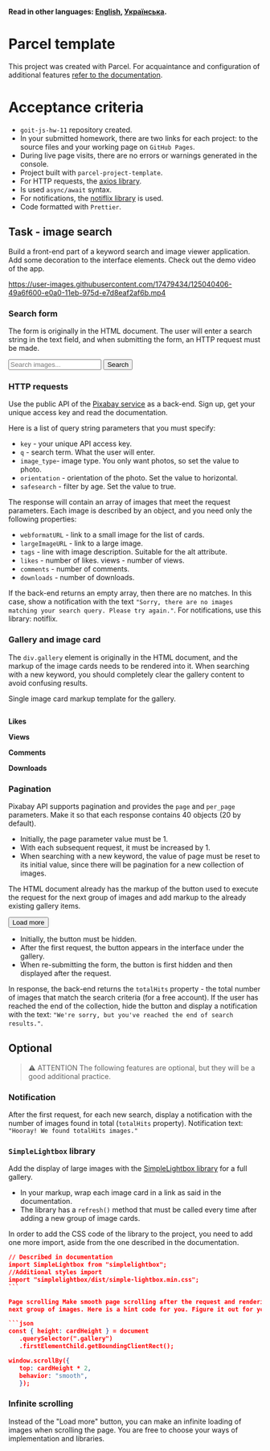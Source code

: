 **Read in other languages: [English](README.md), [Українська](README.ua.md).**

# Parcel template

This project was created with Parcel. For acquaintance and configuration of
additional features [refer to the documentation](https://parceljs.org/).

# Acceptance criteria

- `goit-js-hw-11` repository created.
- In your submitted homework, there are two links for each project: to the
  source files and your working page on `GitHub Pages`.
- During live page visits, there are no errors or warnings generated in the
  console.
- Project built with `parcel-project-template`.
- For HTTP requests, the [axios library](https://axios-http.com/).
- Is used `async/await` syntax.
- For notifications, the
  [notiflix library](https://github.com/notiflix/Notiflix#readme) is used.
- Code formatted with `Prettier`.

## Task - image search

Build a front-end part of a keyword search and image viewer application. Add
some decoration to the interface elements. Check out the demo video of the app.

https://user-images.githubusercontent.com/17479434/125040406-49a6f600-e0a0-11eb-975d-e7d8eaf2af6b.mp4

### Search form

The form is originally in the HTML document. The user will enter a search string
in the text field, and when submitting the form, an HTTP request must be made.

<form class="search-form" id="search-form">
  <input
    type="text"
    name="searchQuery"
    autocomplete="off"
    placeholder="Search images..."
  />
  <button type="submit">Search</button>
</form>

### HTTP requests

Use the public API of the [Pixabay service](https://pixabay.com/api/docs/) as a
back-end. Sign up, get your unique access key and read the documentation.

Here is a list of query string parameters that you must specify:

- `key` - your unique API access key.
- `q` - search term. What the user will enter.
- `image_type`- image type. You only want photos, so set the value to photo.
- `orientation` - orientation of the photo. Set the value to horizontal.
- `safesearch` - filter by age. Set the value to true.

The response will contain an array of images that meet the request parameters.
Each image is described by an object, and you need only the following
properties:

- `webformatURL` - link to a small image for the list of cards.
- `largeImageURL` - link to a large image.
- `tags` - line with image description. Suitable for the alt attribute.
- `likes` - number of likes. views - number of views.
- `comments` - number of comments.
- `downloads` - number of downloads.

If the back-end returns an empty array, then there are no matches. In this case,
show a notification with the text
`"Sorry, there are no images matching your search query. Please try again."`.
For notifications, use this library: notiflix.

### Gallery and image card

The `div.gallery` element is originally in the HTML document, and the markup of
the image cards needs to be rendered into it. When searching with a new keyword,
you should completely clear the gallery content to avoid confusing results.

<div class="gallery">
  <!-- Image cards -->
</div>

Single image card markup template for the gallery.

<div class="photo-card">
  <img src="" alt="" loading="lazy" />
  <div class="info">
    <p class="info-item">
      <b>Likes</b>
    </p>
    <p class="info-item">
      <b>Views</b>
    </p>
    <p class="info-item">
      <b>Comments</b>
    </p>
    <p class="info-item">
      <b>Downloads</b>
    </p>
  </div>
</div>

### Pagination

Pixabay API supports pagination and provides the `page` and `per_page`
parameters. Make it so that each response contains 40 objects (20 by default).

- Initially, the page parameter value must be 1.
- With each subsequent request, it must be increased by 1.
- When searching with a new keyword, the value of page must be reset to its
  initial value, since there will be pagination for a new collection of images.

The HTML document already has the markup of the button used to execute the
request for the next group of images and add markup to the already existing
gallery items.

<button type="button" class="load-more">Load more</button>

- Initially, the button must be hidden.
- After the first request, the button appears in the interface under the
  gallery.
- When re-submitting the form, the button is first hidden and then displayed
  after the request.

In response, the back-end returns the `totalHits` property - the total number of
images that match the search criteria (for a free account). If the user has
reached the end of the collection, hide the button and display a notification
with the text: `"We're sorry, but you've reached the end of search results."`.

## Optional

> ⚠️ ATTENTION The following features are optional, but they will be a good
> additional practice.

### Notification

After the first request, for each new search, display a notification with the
number of images found in total (`totalHits` property). Notification text:
`"Hooray! We found totalHits images."`

### `SimpleLightbox` library

Add the display of large images with the
[SimpleLightbox library](https://simplelightbox.com/) for a full gallery.

- In your markup, wrap each image card in a link as said in the documentation.
- The library has a `refresh()` method that must be called every time after
  adding a new group of image cards.

In order to add the CSS code of the library to the project, you need to add one
more import, aside from the one described in the documentation.

````json
// Described in documentation
import SimpleLightbox from "simplelightbox";
//Additional styles import
import "simplelightbox/dist/simple-lightbox.min.css";
```

Page scrolling Make smooth page scrolling after the request and rendering each
next group of images. Here is a hint code for you. Figure it out for yourself.

```json
const { height: cardHeight } = document
   .querySelector(".gallery")
   .firstElementChild.getBoundingClientRect();

window.scrollBy({
   top: cardHeight * 2,
   behavior: "smooth",
   });
````

### Infinite scrolling

Instead of the "Load more" button, you can make an infinite loading of images
when scrolling the page. You are free to choose your ways of implementation and
libraries.

